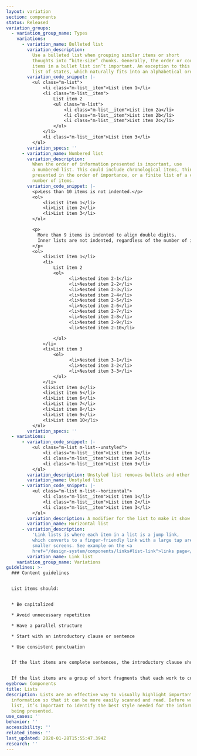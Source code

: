 ```yaml
---
layout: variation
section: components
status: Released
variation_groups:
  - variation_group_name: Types
    variations:
      - variation_name: Bulleted list
        variation_description:
          Use a bulleted list when grouping similar items or short
          thoughts into “bite-size” chunks. Generally, the order or count of the
          items in a bullet list isn’t important. An exception to this may be a
          list of states, which naturally fits into an alphabetical order.
        variation_code_snippet: |-
          <ul class="m-list">
              <li class="m-list__item">List item 1</li>
              <li class="m-list__item">
                  List item 2
                  <ul class="m-list">
                      <li class="m-list__item">List item 2a</li>
                      <li class="m-list__item">List item 2b</li>
                      <li class="m-list__item">List item 2c</li>
                  </ul>
              </li>
              <li class="m-list__item">List item 3</li>
          </ul>
        variation_specs: ''
      - variation_name: Numbered list
        variation_description:
          When the order of information presented is important, use
          a numbered list. This could include chronological items, things
          presented in the order of importance, or a finite list of a counted
          number of items.
        variation_code_snippet: |-
          <p>Less than 10 items is not indented.</p>
          <ol>
              <li>List item 1</li>
              <li>List item 2</li>
              <li>List item 3</li>
          </ol>

          <p>
            More than 9 items is indented to align double digits.
            Inner lists are not indented, regardless of the number of items.
          </p>
          <ol>
              <li>List item 1</li>
              <li>
                  List item 2
                  <ol>
                        <li>Nested item 2-1</li>
                        <li>Nested item 2-2</li>
                        <li>Nested item 2-3</li>
                        <li>Nested item 2-4</li>
                        <li>Nested item 2-5</li>
                        <li>Nested item 2-6</li>
                        <li>Nested item 2-7</li>
                        <li>Nested item 2-8</li>
                        <li>Nested item 2-9</li>
                        <li>Nested item 2-10</li>

                  </ol>
              </li>
              <li>List item 3
                  <ol>
                        <li>Nested item 3-1</li>
                        <li>Nested item 3-2</li>
                        <li>Nested item 3-3</li>
                  </ol>
              </li>
              <li>List item 4</li>
              <li>List item 5</li>
              <li>List item 6</li>
              <li>List item 7</li>
              <li>List item 8</li>
              <li>List item 9</li>
              <li>List item 10</li>
          </ol>
        variation_specs: ''
  - variations:
      - variation_code_snippet: |-
          <ul class="m-list m-list--unstyled">
              <li class="m-list__item">List item 1</li>
              <li class="m-list__item">List item 2</li>
              <li class="m-list__item">List item 3</li>
          </ul>
        variation_description: Unstyled list removes bullets and other styling from a list.
        variation_name: Unstyled list
      - variation_code_snippet: |-
          <ul class="m-list m-list--horizontal">
              <li class="m-list__item">List item 1</li>
              <li class="m-list__item">List item 2</li>
              <li class="m-list__item">List item 3</li>
          </ul>
        variation_description: A modifier for the list to make it show items horizontally.
        variation_name: Horizontal list
      - variation_description:
          'Link lists is where each item in a list is a jump link,
          which converts to a finger-friendly link with a large tap area on
          smaller screens. See example on the <a
          href="/design-system/components/links#list-link">links page</a>. '
        variation_name: Link list
    variation_group_name: Variations
guidelines: >-
  ### Content guidelines


  List items should:


  * Be capitalized

  * Avoid unnecessary repetition

  * Have a parallel structure

  * Start with an introductory clause or sentence

  * Use consistent punctuation


  If the list items are complete sentences, the introductory clause should also be a complete sentence, followed by a colon. These list items should end with a period.


  If the list items are a group of short fragments that each work to complete an introductory clause, the introductory clause should also be a short fragment, followed by a colon. These list items should end with no punctuation.
eyebrow: Components
title: Lists
description: Lists are an effective way to visually highlight important
  information so that it can be more easily scanned and read. Before writing a
  list, it’s important to identify the best style needed for the information
  being presented.
use_cases: ''
behavior: ''
accessibility: ''
related_items: ''
last_updated: 2020-01-28T15:55:47.394Z
research: ''
---
```

